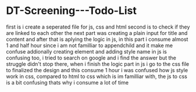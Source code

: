 # DT-Screening---Todo-List

first is i create a seperated file for js, css and html second is to check if they are linked to each other the next part was creating a plain input for title and content and after that is aplying the logic in js, in this part i consume almost 1 and half hour since i am not familliar to appendchild and it make me confuse addionally creating element and adding style name in js is confusing too, i tried to search on google and i find the answer but the struggle didn't stop there, when i finish the logic part in js i go to the css file to finalized the design and this consume 1 hour i was confused how js style work in css, compared to html to css which is im familliar with, the js to css is a bit confusing thats why i consume a lot of time
